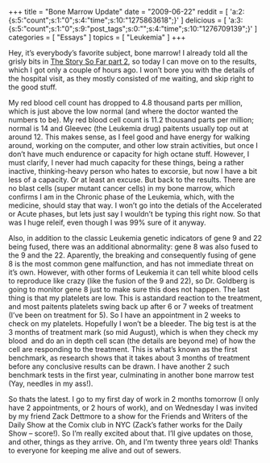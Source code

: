 +++
title = "Bone Marrow Update"
date = "2009-06-22"
reddit = [ 'a:2:{s:5:"count";s:1:"0";s:4:"time";s:10:"1275863618";}' ]
delicious = [ 'a:3:{s:5:"count";s:1:"0";s:9:"post_tags";s:0:"";s:4:"time";s:10:"1276709139";}' ]
categories = [ "Essays" ]
topics = [ "Leukemia" ]
+++

Hey, it&#8217;s everybody&#8217;s favorite subject, bone marrow! I already told all the grisly bits in [The Story So Far part 2](/post/the-story-so-far-part-2), so today I can move on to the results,<!--more--> which I got only a couple of hours ago. I won&#8217;t bore you with the details of the hospital visit, as they mostly consisted of me waiting, and skip right to the good stuff.

My red blood cell count has dropped to 4.8 thousand parts per million, which is just above the low normal (and where the doctor wanted the numbers to be). My red blood cell count is 11.2 thousand parts per million; normal is 14 and Gleevec (the Leukemia drug) paitents usually top out at around 12. This makes sense, as I feel good and have energy for walking around, working on the computer, and other low strain activities, but once I don&#8217;t have much endurence or capacity for high octane stuff. However, I must clarify, I never had much capacity for these things, being a rather inactive, thinking-heavy person who hates to excorsie, but now I have a bit less of a capacity. Or at least an excuse. But back to the results. There are no blast cells (super mutant cancer cells) in my bone marrow, which confirms I am in the Chronic phase of the Leukemia, which, with the medicine, should stay that way. I won&#8217;t go into the detials of the Accelerated or Acute phases, but lets just say I wouldn&#8217;t be typing this right now. So that was I huge releif, even though I was 99% sure of it anyway.

Also, in addition to the classic Leukemia genetic indicators of gene 9 and 22 being fused, there was an additional abnormality: gene 8 was also fused to the 9 and the 22. Aparently, the breaking and consequently fusing of gene 8 is the most common gene malfunction, and has not immediate threat on it&#8217;s own. However, with other forms of Leukemia it can tell white blood cells to reproduce like crazy (like the fusion of the 9 and 22), so Dr. Goldberg is going to monitor gene 8 just to make sure this does not happen. The last thing is that my platelets are low. This is astandard reaction to the treatment, and most paitents platelets swing back up after 6 or 7 weeks of treatment (I&#8217;ve been on treatment for 5). So I have an appointment in 2 weeks to check on my platelets. Hopefully I won&#8217;t be a bleeder. The big test is at the 3 months of treatment mark (so mid August), which is when they check my blood  and do an in depth cell scan (the details are beyond me) of how the cell are responding to the treatment. This is what&#8217;s known as the first benchmark, as research shows that it takes about 3 months of treatment before any conclusive results can be drawn. I have another 2 such benchmark tests in the first year, culminating in another bone marrow test (Yay, needles in my ass!).

So thats the latest. I go to my first day of work in 2 months tomorrow (I only have 2 appointments, or 2 hours of work), and on Wednesday I was invited by my friend Zack Dettmore to a show for the Friends and Writers of the Daily Show at the Comix club in NYC (Zack&#8217;s father works for the Daily Show &#8211; score!). So I&#8217;m really excited about that. I&#8217;ll give updates on those, and other, things as they arrive. Oh, and I&#8217;m twenty three years old! Thanks to everyone for keeping me alive and out of sewers.

